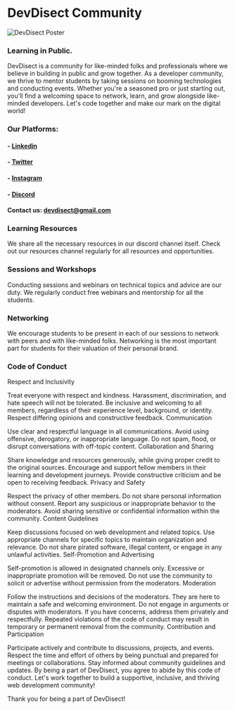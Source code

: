 # DevDisect Community

![DevDisect Poster](https://media.licdn.com/dms/image/D4D3DAQHx5hvZOuX15w/image-scale_127_750/0/1683641009595/devdisect_cover?e=1719644400&v=beta&t=Wb25_DnLmEtp6BTYBN9Yhp-ml-_yLvq8mIY2G8X2bxs)

### Learning in Public.             

DevDisect is a community for like-minded folks and professionals where we believe in building in public and grow together.
As a developer community, we thrive to mentor students by taking sessions on booming technologies and conducting events.
Whether you're a seasoned pro or just starting out, you'll find a welcoming space to network, learn, and grow alongside like-minded developers. Let's code together and make our mark on the digital world!

### Our Platforms:
#### - [Linkedin](https://www.linkedin.com/company/devdisect)
#### - [Twitter](https://twitter.com/devdisect)
#### - [Instagram](https://instagram.com/devdisect.in)
#### - [Discord](https://discord.gg/2PskxWGA2f)

#### Contact us: devdisect@gmail.com 

### Learning Resources
We share all the necessary resources in our discord channel itself.
Check out our resources channel regularly for all resources and opportunities.

### Sessions and Workshops
Conducting sessions and webinars on technical topics and advice are our duty.
We regularly conduct free webinars and mentorship for all the students.  

### Networking
We encourage students to be present in each of our sessions to network with peers and with like-minded folks.
Networking is the most important part for students for their valuation of their personal brand.

### Code of Conduct
Respect and Inclusivity

Treat everyone with respect and kindness. Harassment, discrimination, and hate speech will not be tolerated.
Be inclusive and welcoming to all members, regardless of their experience level, background, or identity.
Respect differing opinions and constructive feedback.
Communication

Use clear and respectful language in all communications.
Avoid using offensive, derogatory, or inappropriate language.
Do not spam, flood, or disrupt conversations with off-topic content.
Collaboration and Sharing

Share knowledge and resources generously, while giving proper credit to the original sources.
Encourage and support fellow members in their learning and development journeys.
Provide constructive criticism and be open to receiving feedback.
Privacy and Safety

Respect the privacy of other members. Do not share personal information without consent.
Report any suspicious or inappropriate behavior to the moderators.
Avoid sharing sensitive or confidential information within the community.
Content Guidelines

Keep discussions focused on web development and related topics.
Use appropriate channels for specific topics to maintain organization and relevance.
Do not share pirated software, illegal content, or engage in any unlawful activities.
Self-Promotion and Advertising

Self-promotion is allowed in designated channels only. Excessive or inappropriate promotion will be removed.
Do not use the community to solicit or advertise without permission from the moderators.
Moderation

Follow the instructions and decisions of the moderators. They are here to maintain a safe and welcoming environment.
Do not engage in arguments or disputes with moderators. If you have concerns, address them privately and respectfully.
Repeated violations of the code of conduct may result in temporary or permanent removal from the community.
Contribution and Participation

Participate actively and contribute to discussions, projects, and events.
Respect the time and effort of others by being punctual and prepared for meetings or collaborations.
Stay informed about community guidelines and updates.
By being a part of DevDisect, you agree to abide by this code of conduct. Let's work together to build a supportive, inclusive, and thriving web development community!

Thank you for being a part of DevDisect!
